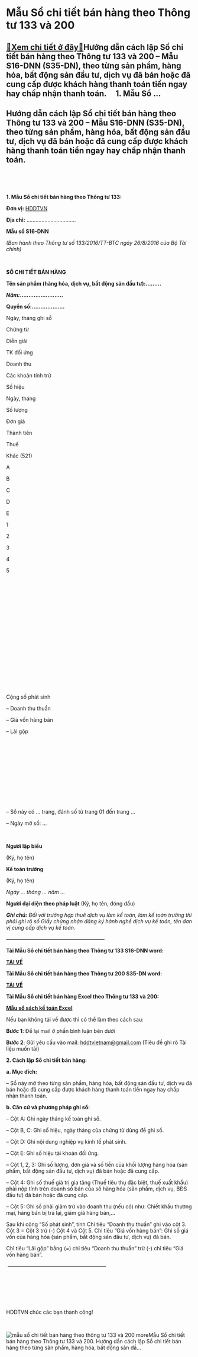 Mẫu Sổ chi tiết bán hàng theo Thông tư 133 và 200
=======================================================

[:gift:Xem chi tiết ở đây:gift:](https://hddtvn.com/ma%cc%83u-so%cc%89-chi-tiet-ban-hang-theo-thong-tu-133-va-200/)Hướng dẫn cách lập Sổ chi tiết bán hàng theo Thông tư 133 và 200 – Mẫu S16-DNN (S35-DN), theo từng sản phẩm, hàng hóa, bất động sản đầu tư, dịch vụ đã bán hoặc đã cung cấp được khách hàng thanh toán tiền ngay hay chấp nhận thanh toán.     1. Mẫu Sổ …
----------------------------------------------------------------------------------------------------------------------------------------------------------------------------------------------------------------------------------------------------------------------



Hướng dẫn cách lập Sổ chi tiết bán hàng theo Thông tư 133 và 200 – Mẫu S16-DNN (S35-DN), theo từng sản phẩm, hàng hóa, bất động sản đầu tư, dịch vụ đã bán hoặc đã cung cấp được khách hàng thanh toán tiền ngay hay chấp nhận thanh toán.
------------------------------------------------------------------------------------------------------------------------------------------------------------------------------------------------------------------------------------------------------


   

   

**1. Mẫu Sổ chi tiết bán hàng theo Thông tư 133:**






**Đơn vị:** [HDDTVN](http://hddtvn.com/ "HDDTVN")  

**Địa chỉ:** ……………………………

**Mẫu số S16-DNN**  

*(Ban hành theo Thông tư số 133/2016/TT-BTC ngày 26/8/2016 của Bộ Tài chính)*




   

**SỔ CHI TIẾT BÁN HÀNG**  

**Tên sản phẩm (hàng hóa, dịch vụ, bất động sản đầu tư):………**  

***Năm:*****…………………….**  

**Quyển số:.………………**




Ngày, tháng ghi sổ

Chứng từ

Diễn giải

TK đối ứng

Doanh thu

Các khoản tính trừ



Số hiệu

Ngày, tháng

Số lượng

Đơn giá

Thành tiền

Thuế

Khác (521)



A

B

C

D

E

1

2

3

4

5



 

 

 

 

 

 

 

 

 

 



Cộng số phát sinh  

 – Doanh thu thuần  

 – Giá vốn hàng bán  

 – Lãi gộp

 

 

 

 

 

 



– Sổ này có … trang, đánh số từ trang 01 đến trang …  

– Ngày mở sổ: …  

 






  

**Người lập biểu**  

 (Ký, họ tên)

  

**Kế toán trưởng**  

 (Ký, họ tên)


*Ngày … tháng … năm …*  

**Người đại diện theo pháp luật**
(Ký, họ tên, đóng dấu)





***Ghi chú:*** *Đối với trường hợp thuê dịch vụ làm kế toán, làm kế toán trưởng thì phải ghi rõ số Giấy chứng nhận đăng ký hành nghề dịch vụ kế toán, tên đơn vị cung cấp dịch vụ kế toán.*



———————————————————

**Tải Mẫu Sổ chi tiết bán hàng theo Thông tư 133 S16-DNN word:**



[**TẢI VỀ**](http://drive.google.com/open?id=0B24q-XZt4667SXZGNU5CejB4cDQ "tải theo thông tư 133")
   

**Tải Mẫu Sổ chi tiết bán hàng theo Thông tư 200 S35-DN word:**



**[TẢI VỀ](https://drive.google.com/open?id=0B24q-XZt4667b1V0a29GMmQ0Rjg "Tải theo thông tư 200")**

**Tải Mẫu Sổ chi tiết bán hàng Excel theo Thông tư 133 và 200:**



**[Mẫu sổ sách kế toán Excel](# "mẫu sổ sách kế toán Excel")**

Nếu bạn không tải về được thì có thể làm theo cách sau:  

**Bước 1**: Để lại mail ở phần bình luận bên dưới  

**Bước 2**: Gửi yêu cầu vào mail: [hddtvietnam@gmail.com](mailto:hddtvietnam@gmail.com) (Tiêu đề ghi rõ Tài liệu muốn tải)



**2. Cách lập Sổ chi tiết bán hàng:**


**a. Mục đích:**  

– Sổ này mở theo từng sản phẩm, hàng hóa, bất động sản đầu tư, dịch vụ đã bán hoặc đã cung cấp được khách hàng thanh toán tiền ngay hay chấp nhận thanh toán.


**b. Căn cứ và phương pháp ghi sổ:**  

– Cột A: Ghi ngày tháng kế toán ghi sổ.  

– Cột B, C: Ghi số hiệu, ngày tháng của chứng từ dùng để ghi sổ.  

– Cột D: Ghi nội dung nghiệp vụ kinh tế phát sinh.  

– Cột E: Ghi số hiệu tài khoản đối ứng.  

– Cột 1, 2, 3: Ghi số lượng, đơn giá và số tiền của khối lượng hàng hóa (sản phẩm, bất động sản đầu tư, dịch vụ) đã bán hoặc đã cung cấp.  

– Cột 4: Ghi số thuế giá trị gia tăng (Thuế tiêu thụ đặc biệt, thuế xuất khẩu) phải nộp tính trên doanh số bán của số hàng hóa (sản phẩm, dịch vụ, BĐS đầu tư) đã bán hoặc đã cung cấp.  

– Cột 5: Ghi số phải giảm trừ vào doanh thu (nếu có) như: Chiết khấu thương mại, hàng bán bị trả lại, giảm giá hàng bán,…  

Sau khi cộng “Số phát sinh”, tính Chỉ tiêu “Doanh thu thuần” ghi vào cột 3. Cột 3 = Cột 3 trừ (-) Cột 4 và Cột 5. Chỉ tiêu “Giá vốn hàng bán”: Ghi số giá vốn của hàng hóa (sản phẩm, bất động sản đầu tư, dịch vụ) đã bán.  

Chỉ tiêu “Lãi gộp” bằng (=) chỉ tiêu “Doanh thu thuần” trừ (-) chỉ tiêu “Giá vốn hàng bán”.  

 ———————————————————  

 



  

  

   

    

HDDTVN chúc các bạn thành công!  

  

![mẫu sổ chi tiết bán hàng theo thông tư 133 và 200](https://hddtvn.com/wp-content/uploads/2021/01/mau-so-chi-tiet-ban-hang-cach-lap.png "mẫu sổ chi tiết bán hàng theo thông tư 133 và 200")
moreMẫu Sổ chi tiết bán hàng theo Thông tư 133 và 200. Hướng dẫn cách lập Sổ chi tiết bán hàng theo từng sản phẩm, hàng hóa, bất động sản đầ…

